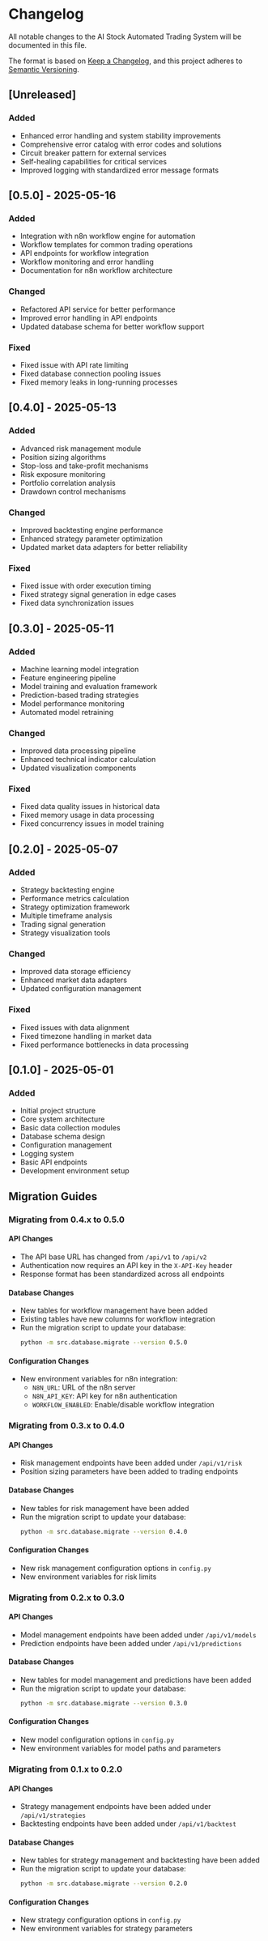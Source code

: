 # Changelog

All notable changes to the AI Stock Automated Trading System will be documented in this file.

The format is based on [Keep a Changelog](https://keepachangelog.com/en/1.0.0/),
and this project adheres to [Semantic Versioning](https://semver.org/spec/v2.0.0.html).

## [Unreleased]

### Added
- Enhanced error handling and system stability improvements
- Comprehensive error catalog with error codes and solutions
- Circuit breaker pattern for external services
- Self-healing capabilities for critical services
- Improved logging with standardized error message formats

## [0.5.0] - 2025-05-16

### Added
- Integration with n8n workflow engine for automation
- Workflow templates for common trading operations
- API endpoints for workflow integration
- Workflow monitoring and error handling
- Documentation for n8n workflow architecture

### Changed
- Refactored API service for better performance
- Improved error handling in API endpoints
- Updated database schema for better workflow support

### Fixed
- Fixed issue with API rate limiting
- Fixed database connection pooling issues
- Fixed memory leaks in long-running processes

## [0.4.0] - 2025-05-13

### Added
- Advanced risk management module
- Position sizing algorithms
- Stop-loss and take-profit mechanisms
- Risk exposure monitoring
- Portfolio correlation analysis
- Drawdown control mechanisms

### Changed
- Improved backtesting engine performance
- Enhanced strategy parameter optimization
- Updated market data adapters for better reliability

### Fixed
- Fixed issue with order execution timing
- Fixed strategy signal generation in edge cases
- Fixed data synchronization issues

## [0.3.0] - 2025-05-11

### Added
- Machine learning model integration
- Feature engineering pipeline
- Model training and evaluation framework
- Prediction-based trading strategies
- Model performance monitoring
- Automated model retraining

### Changed
- Improved data processing pipeline
- Enhanced technical indicator calculation
- Updated visualization components

### Fixed
- Fixed data quality issues in historical data
- Fixed memory usage in data processing
- Fixed concurrency issues in model training

## [0.2.0] - 2025-05-07

### Added
- Strategy backtesting engine
- Performance metrics calculation
- Strategy optimization framework
- Multiple timeframe analysis
- Trading signal generation
- Strategy visualization tools

### Changed
- Improved data storage efficiency
- Enhanced market data adapters
- Updated configuration management

### Fixed
- Fixed issues with data alignment
- Fixed timezone handling in market data
- Fixed performance bottlenecks in data processing

## [0.1.0] - 2025-05-01

### Added
- Initial project structure
- Core system architecture
- Basic data collection modules
- Database schema design
- Configuration management
- Logging system
- Basic API endpoints
- Development environment setup

## Migration Guides

### Migrating from 0.4.x to 0.5.0

#### API Changes
- The API base URL has changed from `/api/v1` to `/api/v2`
- Authentication now requires an API key in the `X-API-Key` header
- Response format has been standardized across all endpoints

#### Database Changes
- New tables for workflow management have been added
- Existing tables have new columns for workflow integration
- Run the migration script to update your database:
  ```bash
  python -m src.database.migrate --version 0.5.0
  ```

#### Configuration Changes
- New environment variables for n8n integration:
  - `N8N_URL`: URL of the n8n server
  - `N8N_API_KEY`: API key for n8n authentication
  - `WORKFLOW_ENABLED`: Enable/disable workflow integration

### Migrating from 0.3.x to 0.4.0

#### API Changes
- Risk management endpoints have been added under `/api/v1/risk`
- Position sizing parameters have been added to trading endpoints

#### Database Changes
- New tables for risk management have been added
- Run the migration script to update your database:
  ```bash
  python -m src.database.migrate --version 0.4.0
  ```

#### Configuration Changes
- New risk management configuration options in `config.py`
- New environment variables for risk limits

### Migrating from 0.2.x to 0.3.0

#### API Changes
- Model management endpoints have been added under `/api/v1/models`
- Prediction endpoints have been added under `/api/v1/predictions`

#### Database Changes
- New tables for model management and predictions have been added
- Run the migration script to update your database:
  ```bash
  python -m src.database.migrate --version 0.3.0
  ```

#### Configuration Changes
- New model configuration options in `config.py`
- New environment variables for model paths and parameters

### Migrating from 0.1.x to 0.2.0

#### API Changes
- Strategy management endpoints have been added under `/api/v1/strategies`
- Backtesting endpoints have been added under `/api/v1/backtest`

#### Database Changes
- New tables for strategy management and backtesting have been added
- Run the migration script to update your database:
  ```bash
  python -m src.database.migrate --version 0.2.0
  ```

#### Configuration Changes
- New strategy configuration options in `config.py`
- New environment variables for strategy parameters

